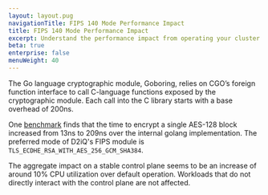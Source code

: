 ```yaml
---
layout: layout.pug
navigationTitle: FIPS 140 Mode Performance Impact
title: FIPS 140 Mode Performance Impact
excerpt: Understand the performance impact from operating your cluster in FIPS 140 mode
beta: true
enterprise: false
menuWeight: 40
---
```


The Go language cryptographic module, Goboring, relies on CGO’s foreign function interface to call C-language functions exposed by the cryptographic module. Each call into the C library starts with a base overhead of 200ns.

One [benchmark](https://github.com/golang/go/issues/21525) finds that the time to encrypt a single AES-128 block increased from 13ns to 209ns over the internal golang implementation. The preferred mode of D2iQ's FIPS module is `TLS_ECDHE_RSA_WITH_AES_256_GCM_SHA384`.

The aggregate impact on a stable control plane seems to be an increase of around 10% CPU utilization over default operation. Workloads that do not directly interact with the control plane are not affected.
